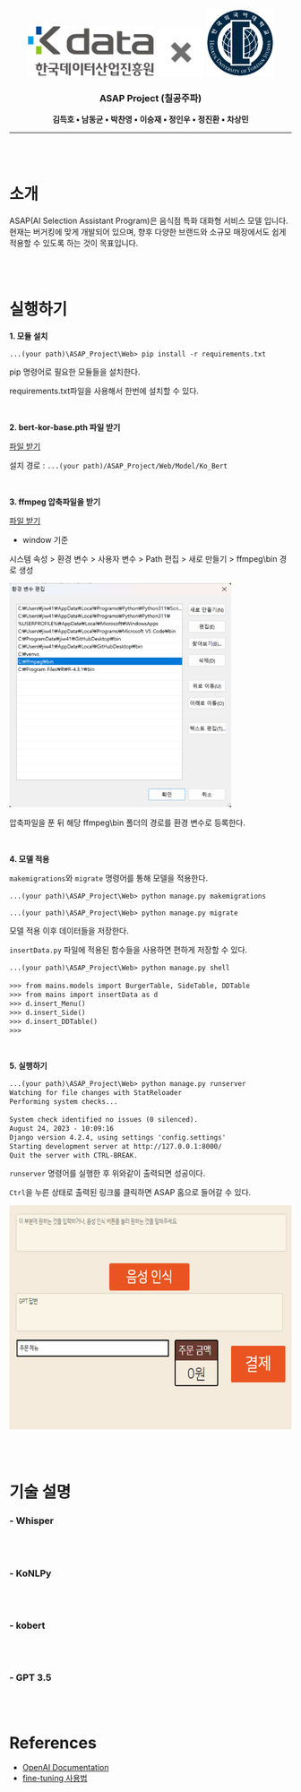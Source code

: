 <div align="center">
    <img src="./readme_img/Kdata_logo.png" height=90>
    <img src="./readme_img/X_gray.png" height=85>
    <img src="./readme_img/HUFS_logo.png" height=120>
</div>

<div align="center">

### ASAP Project (칠공주파)


**김득호 • 남동균 • 박찬영 • 이승재 • 정인우 • 정진환 • 차상민**

</div>

---

</br></br>

# 소개
ASAP(AI Selection Assistant Program)은 음식점 특화 대화형 서비스 모델 입니다. 현재는 버거킹에 맞게 개발되어 있으며, 향후 다양한 브랜드와 소규모 매장에서도 쉽게 적용할 수 있도록 하는 것이 목표입니다.

</br></br>

# 실행하기

**1. 모듈 설치**

~~~
...(your path)\ASAP_Project\Web> pip install -r requirements.txt
~~~
pip 명령어로 필요한 모듈들을 설치한다.

requirements.txt파일을 사용해서 한번에 설치할 수 있다.

</br>

**2. bert-kor-base.pth 파일 받기**

[파일 받기](https://drive.google.com/file/d/1M-GYoTIh20dRwwSBajsdHrWA_IspFXT4/view?usp=sharing)

설치 경로 : `...(your path)/ASAP_Project/Web/Model/Ko_Bert`



</br>

**3. ffmpeg 압축파일을 받기**

[파일 받기](https://drive.google.com/file/d/1mFAcsd0tf1K3IMPpI-E1fX29cHy71672/view?usp=sharing)

* window 기준

시스템 속성 > 환경 변수 > 사용자 변수 > Path 편집 > 새로 만들기 > ffmpeg\bin 경로 생성

<img src="./readme_img/환경변수.png" height=400>

압축파일을 푼 뒤 해당 ffmpeg\bin 폴더의 경로를 환경 변수로 등록한다.

</br>

**4. 모델 적용**

`makemigrations`와 `migrate` 명령어를 통해 모델을 적용한다.

~~~
...(your path)\ASAP_Project\Web> python manage.py makemigrations
~~~

~~~
...(your path)\ASAP_Project\Web> python manage.py migrate
~~~

모델 적용 이후 데이터들을 저장한다.

`insertData.py` 파일에 적용된 함수들을 사용하면 편하게 저장할 수 있다.

~~~
...(your path)\ASAP_Project\Web> python manage.py shell

>>> from mains.models import BurgerTable, SideTable, DDTable
>>> from mains import insertData as d
>>> d.insert_Menu()
>>> d.insert_Side()
>>> d.insert_DDTable()
>>> 
~~~

</br>

**5. 실행하기**

~~~
...(your path)\ASAP_Project\Web> python manage.py runserver
Watching for file changes with StatReloader
Performing system checks...

System check identified no issues (0 silenced).
August 24, 2023 - 10:09:16
Django version 4.2.4, using settings 'config.settings'
Starting development server at http://127.0.0.1:8000/
Quit the server with CTRL-BREAK.
~~~

`runserver` 명령어를 실행한 후 위와같이 출력되면 성공이다.

`Ctrl`을 누른 상태로 출력된 링크룰 클릭하면 ASAP 홈으로 들어갈 수 있다.

<img src="./readme_img/ASAP_home.png" height=400>

</br></br>

# 기술 설명
### - Whisper


</br></br>

### - KoNLPy


</br></br>

### - kobert

 
</br></br>

### - GPT 3.5


</br></br>

# References
- [OpenAI Documentation](https://platform.openai.com/docs)
- [fine-tuning 사용법](https://domdom.tistory.com/604)